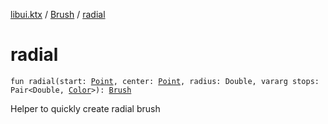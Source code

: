 [libui.ktx](../index.md) / [Brush](index.md) / [radial](./radial.md)

# radial

`fun radial(start: `[`Point`](../-point/index.md)`, center: `[`Point`](../-point/index.md)`, radius: Double, vararg stops: Pair<Double, `[`Color`](../-color/index.md)`>): `[`Brush`](index.md)

Helper to quickly create radial brush

